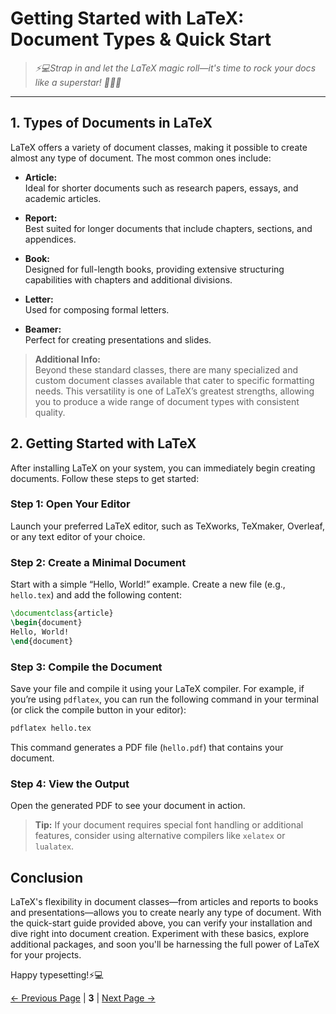 # Getting Started with LaTeX: Document Types & Quick Start

> *⚡💻Strap in and let the LaTeX magic roll—it's time to rock your docs like a superstar! 🚀😎🎉*

---

## 1. Types of Documents in LaTeX

LaTeX offers a variety of document classes, making it possible to create almost any type of document. The most common ones include:

- **Article:**  
  Ideal for shorter documents such as research papers, essays, and academic articles.

- **Report:**  
  Best suited for longer documents that include chapters, sections, and appendices.

- **Book:**  
  Designed for full-length books, providing extensive structuring capabilities with chapters and additional divisions.

- **Letter:**  
  Used for composing formal letters.

- **Beamer:**  
  Perfect for creating presentations and slides.

> **Additional Info:**  
> Beyond these standard classes, there are many specialized and custom document classes available that cater to specific formatting needs. This versatility is one of LaTeX’s greatest strengths, allowing you to produce a wide range of document types with consistent quality.


## 2. Getting Started with LaTeX

After installing LaTeX on your system, you can immediately begin creating documents. Follow these steps to get started:

### Step 1: Open Your Editor

Launch your preferred LaTeX editor, such as TeXworks, TeXmaker, Overleaf, or any text editor of your choice.

### Step 2: Create a Minimal Document

Start with a simple “Hello, World!” example. Create a new file (e.g., `hello.tex`) and add the following content:

```latex
\documentclass{article}
\begin{document}
Hello, World!
\end{document}
```

### Step 3: Compile the Document

Save your file and compile it using your LaTeX compiler. For example, if you’re using `pdflatex`, you can run the following command in your terminal (or click the compile button in your editor):

```bash
pdflatex hello.tex
```

This command generates a PDF file (`hello.pdf`) that contains your document.

### Step 4: View the Output

Open the generated PDF to see your document in action.

> **Tip:** If your document requires special font handling or additional features, consider using alternative compilers like `xelatex` or `lualatex`.


## Conclusion

LaTeX's flexibility in document classes—from articles and reports to books and presentations—allows you to create nearly any type of document. With the quick-start guide provided above, you can verify your installation and dive right into document creation. Experiment with these basics, explore additional packages, and soon you'll be harnessing the full power of LaTeX for your projects.

Happy typesetting!⚡💻

[← Previous Page](<Installation in Window.md>) | **3** | [Next Page →](<Essentials, Sections, Titles & Labels.md>)
